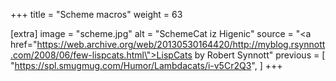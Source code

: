 +++
title = "Scheme macros"
weight = 63

[extra]
image = "scheme.jpg"
alt = "SchemeCat iz Higenic"
source = "<a href=\"https://web.archive.org/web/20130530164420/http://myblog.rsynnott.com/2008/06/few-lispcats.html\">LispCats</a> by Robert Synnott"
previous = [
  "https://spl.smugmug.com/Humor/Lambdacats/i-v5Cr2Q3",
]
+++
